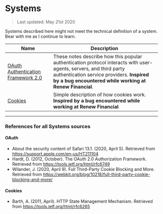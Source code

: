 # Systems

> Last updated: May 21st 2020

Systems described here might not meet the technical definition of a system. Bear with me as I continue to learn.

| Name | Description |
|---|---|
| [OAuth Authentication Framework 2.0](./oauth/oauth.md) | These notes describe how this popular authentication protocol interacts with user-agents, servers, and third party authentication service providers. **Inspired by a bug encountered while working at Renew Financial**. |
| [Cookies](./cookies/cookies.md) | Simple description of how cookies work. **Inspired by a bug encountered while working at Renew Financial** |

___

### References for all Systems sources

#### OAuth

- About the security content of Safari 13.1. (2020, April 5). Retrieved from https://support.apple.com/en-us/HT211104
- Hardt, D. (2012, October). The OAuth 2.0 Authorization Framework. Retrieved from https://tools.ietf.org/html/rfc6749
- Wilander, J. (2020, April 9). Full Third-Party Cookie Blocking and More. Retrieved from https://webkit.org/blog/10218/full-third-party-cookie-blocking-and-more/

#### Cookies

- Barth, A. (2011, April). HTTP State Management Mechanism. Retrieved from https://tools.ietf.org/html/rfc6265